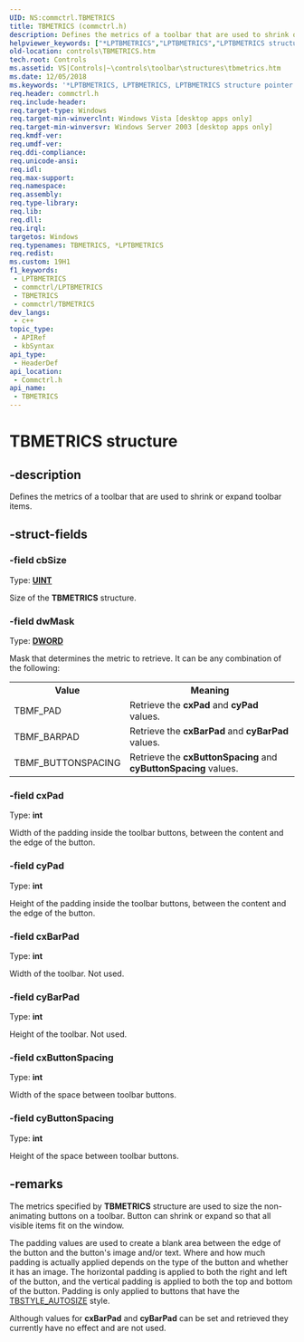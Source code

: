 ```yaml
---
UID: NS:commctrl.TBMETRICS
title: TBMETRICS (commctrl.h)
description: Defines the metrics of a toolbar that are used to shrink or expand toolbar items.
helpviewer_keywords: ["*LPTBMETRICS","LPTBMETRICS","LPTBMETRICS structure pointer [Windows Controls]","TBMETRICS","TBMETRICS structure [Windows Controls]","commctrl/LPTBMETRICS","commctrl/TBMETRICS","controls.TBMETRICS","controls.inet_TBMETRICS","inet_TBMETRICS","inet_TBMETRICS_cpp"]
old-location: controls\TBMETRICS.htm
tech.root: Controls
ms.assetid: VS|Controls|~\controls\toolbar\structures\tbmetrics.htm
ms.date: 12/05/2018
ms.keywords: '*LPTBMETRICS, LPTBMETRICS, LPTBMETRICS structure pointer [Windows Controls], TBMETRICS, TBMETRICS structure [Windows Controls], commctrl/LPTBMETRICS, commctrl/TBMETRICS, controls.TBMETRICS, controls.inet_TBMETRICS, inet_TBMETRICS, inet_TBMETRICS_cpp'
req.header: commctrl.h
req.include-header: 
req.target-type: Windows
req.target-min-winverclnt: Windows Vista [desktop apps only]
req.target-min-winversvr: Windows Server 2003 [desktop apps only]
req.kmdf-ver: 
req.umdf-ver: 
req.ddi-compliance: 
req.unicode-ansi: 
req.idl: 
req.max-support: 
req.namespace: 
req.assembly: 
req.type-library: 
req.lib: 
req.dll: 
req.irql: 
targetos: Windows
req.typenames: TBMETRICS, *LPTBMETRICS
req.redist: 
ms.custom: 19H1
f1_keywords:
 - LPTBMETRICS
 - commctrl/LPTBMETRICS
 - TBMETRICS
 - commctrl/TBMETRICS
dev_langs:
 - c++
topic_type:
 - APIRef
 - kbSyntax
api_type:
 - HeaderDef
api_location:
 - Commctrl.h
api_name:
 - TBMETRICS
---
```


# TBMETRICS structure


## -description

Defines the metrics of a toolbar that are used to shrink or expand toolbar items.

## -struct-fields

### -field cbSize

Type: <b><a href="/windows/desktop/WinProg/windows-data-types">UINT</a></b>

Size of the <b>TBMETRICS</b> structure.

### -field dwMask

Type: <b><a href="/windows/desktop/WinProg/windows-data-types">DWORD</a></b>

Mask that determines the metric to retrieve. It can be any combination of the following:



<table class="clsStd">
<tr>
<th>Value</th>
<th>Meaning</th>
</tr>
<tr>
<td>TBMF_PAD</td>
<td>Retrieve the <b>cxPad</b> and <b>cyPad</b> values.</td>
</tr>
<tr>
<td>TBMF_BARPAD</td>
<td>Retrieve the <b>cxBarPad</b> and <b>cyBarPad</b> values.</td>
</tr>
<tr>
<td>TBMF_BUTTONSPACING</td>
<td>Retrieve the <b>cxButtonSpacing</b> and <b>cyButtonSpacing</b> values.</td>
</tr>
</table>

### -field cxPad

Type: <b>int</b>

Width of the padding inside the toolbar buttons, between the content and the edge of the button.

### -field cyPad

Type: <b>int</b>

Height of the padding inside the toolbar buttons, between the content and the edge of the button.

### -field cxBarPad

Type: <b>int</b>

Width of the toolbar. Not used.

### -field cyBarPad

Type: <b>int</b>

Height of the toolbar. Not used.

### -field cxButtonSpacing

Type: <b>int</b>

Width of the space between toolbar buttons.

### -field cyButtonSpacing

Type: <b>int</b>

Height of the space between toolbar buttons.

## -remarks

The metrics specified by <b>TBMETRICS</b> structure are used to size the non-animating buttons on a toolbar. Button can shrink or expand so that all visible items fit on the window.

The padding values are used to create a blank area between the edge of the button and the button's image and/or text. Where and how much padding is actually applied depends on the type of the button and whether it has an image. The horizontal padding is applied to both the right and left of the button, and the vertical padding is applied to both the top and bottom of the button. Padding is only applied to buttons that have the <a href="/windows/desktop/Controls/toolbar-control-and-button-styles">TBSTYLE_AUTOSIZE</a> style.

Although values for <b>cxBarPad</b> and <b>cyBarPad</b> can be set and retrieved they currently have no effect and are not used.

